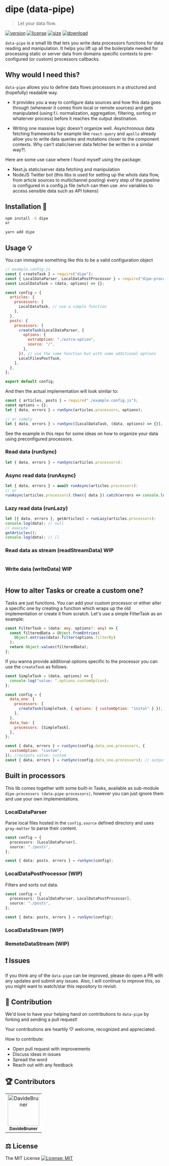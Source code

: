 # dipe (data-pipe)

> Let your data flow.

[![version][version-image]][version-url]
[![license][license-image]][license-url]
[![size][size-image]][size-url]
[![download][download-image]][download-url]

`data-pipe` is a small lib that lets you write data processors functions for data reading and manipulation.
It helps you lift up all the boilerplate needed for processing static or server data from domains specific contexts to pre-configured (or custom) processors callbacks.

## Why would I need this?

`data-pipe` allows you to define data flows processors in a structured and (hopefully) readable way.

- It provides you a way to configure data sources and how this data goes through (whenever it comes from local or remote sources) and gets manipulated (using f.i. normalization, aggregation, filtering, sorting or whaterver process) before it reaches the output destination.

- Writing one massive logic doesn't organize well. Asynchronous data fetching frameworks for example like `react-query` and `apollo` already allow you to write data queries and mutations closer to the component contexts. Why can't static/server data fetcher be written in a similar way?!.

Here are some use case where I found myself using the package:

- Next.js static/server data fetching and manipulation
- NodeJS Twitter bot (this libs is used for setting up the whols data flow, from article sources to multichannel posting) every step of the pipeline is configured in a config.js file (whch can then use .env variables to access sensible data such as API tokens)

## Installation 🔧

```bash
npm install -S dipe
or

yarn add dipe
```

## Usage 💡

You can immagine something like this to be a valid configuration object

```js
// example.config.js
const { createTask } = require("dipe");
const { LocalDataParser, LocalDataPostProcessor } = require("dipe-processors");
const LocalDataTask = (data, options) => {};

const config = {
  articles: {
    processors: [
      LocalDataTask, // use a simple function
    ],
  },
  posts: {
    processors: [
      createTask(LocalDataParser, {
        options: {
          extraOption: "./extra-option",
          source: "/",
        },
      }), // use the same function but with some additional options
      LocalFilesPostTask,
    ],
  },
};

export default config;
```

And then the actual implementation will look similar to:

```js
const { articles, posts } = require("./example.config.js");
const options = {};
let { data, errors } = runSync(articles.processors, options);

// or simply
let { data, errors } = runSync([LocalDataTask, (data, options) => {}], options);
```

See the example in this repo for some ideas on how to organize your data using preconfigured processors.

### Read data (runSync)

```js
let { data, errors } = runSync(articles.processors):
```

### Async read data (runAsync)

```js
let { data, errors } = await runAsync(articles.processors):
// or
runAsync(articles.processors).then({ data }).catch(errors => console.log(errors));
```

### Lazy read data (runLazy)

```js
let [{ data, errors }, getArticles] = runLazy(articles.processors):
console.log(data); // null
// execute
getArticles();
console.log(data); // []
```

### Read data as stream (readStreamData) WIP

```js

```

### Write data (writeData) WIP

```js

```

## How to alter Tasks or create a custom one?

Tasks are just functions. You can add your custom processor or either alter a specific one by creating a function which wraps up the old implementation or create it from scratch. Let's use a simple FilterTask as an example:

```ts
const FilterTask = (data: any, options?: any) => {
  const filteredData = Object.fromEntries(
    Object.entries(data).filter(options.filterBy)
  );
  return Object.values(filteredData);
};
```

If you wanna provide additional options specific to the processor you can use the `createTask` as follows.

```js
const SimpleTask = (data, options) => {
  console.log("value: ".options.customOption);
};

const config = {
  data_one: {
    processors: [
      createTask(SimpleTask, { options: { customOption: "inital" } }),
    ],
  },
  data_two: {
    processors: [SimpleTask],
  },
};

const { data, errors } = runSync(config.data_one.processors, {
  customOption: "custom",
}); //outputs value: custom
const { data, errors } = runSync(config.data_one.processors); // outputs `value: inital`
```

## Built in processors

This lib comes together with some built-in Tasks, available as sub-module `dipe-processors (data-pipe-processors)`, however you can just ignore them and use your own implementations.

### LocalDataParser

Parse local files hosted in the `config.source` defined directory and uses `gray-matter` to parse their content.

```ts
const config = {
  processors: [LocalDataParser],
  source: "./posts",
};

const { data: posts, errors } = runSync(config);
```

### LocalDataPostProcessor (WIP)

Filters and sorts out data.

```ts
const config = {
  processors: [LocalDataParser, LocalDataPostProcessor],
  source: "./posts",
};

const { data: posts, errors } = runSync(config);
```

### LocalDataStream (WIP)

### RemoteDataStream (WIP)

## ❗ Issues

If you think any of the `data-pipe` can be improved, please do open a PR with any updates and submit any issues. Also, I will continue to improve this, so you might want to watch/star this repository to revisit.

## 💪 Contribution

We'd love to have your helping hand on contributions to `data-pipe` by forking and sending a pull request!

Your contributions are heartily ♡ welcome, recognized and appreciated.

How to contribute:

- Open pull request with improvements
- Discuss ideas in issues
- Spread the word
- Reach out with any feedback

## 🏆 Contributors

<table>
  <tr>
    <td align="center">
      <a href="https://github.com/DavideBruner">
        <img src="https://avatars0.githubusercontent.com/u/10066634" width="100" alt="DavideBruner" />
        <br />
        <sub>
          <b>DavideBruner</b>
        </sub>
      </a>
    </td>
  </tr>
</table>

## ⚖️ License

The MIT License [![License: MIT](https://img.shields.io/badge/License-MIT-yellow.svg)](https://opensource.org/licenses/MIT)

[version-image]: https://img.shields.io/npm/v/dipe
[version-url]: https://npmjs.org/package/dipe
[license-image]: https://img.shields.io/npm/l/dipe
[license-url]: hhttps://github.com/DavideBruner/data-pipe/tree/main/LICENSE.txt
[size-image]: https://img.shields.io/bundlephobia/minzip/dipe
[size-url]: https://github.com/DavideBruner/data-pipe/tree/main/packages/data-pipe/dist/index.js
[download-image]: https://img.shields.io/npm/dm/dipe
[download-url]: https://www.npmjs.com/package/dipe
